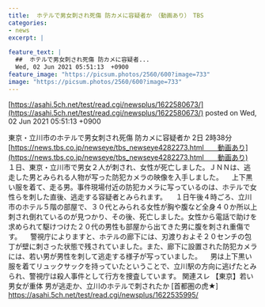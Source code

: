 ```yaml
---
title:  ホテルで男女刺され死傷 防カメに容疑者か　（動画あり）　TBS  
categories:
- news
excerpt: |
  
feature_text: |
  ##  ホテルで男女刺され死傷 防カメに容疑者...
  Wed, 02 Jun 2021 05:51:13  +0900
feature_image: "https://picsum.photos/2560/600?image=733"
image: "https://picsum.photos/2560/600?image=733"
---
```


[https://asahi.5ch.net/test/read.cgi/newsplus/1622580673/](https://asahi.5ch.net/test/read.cgi/newsplus/1622580673/)
posted on Wed, 02 Jun 2021 05:51:13  +0900

<!--more-->

東京・立川市のホテルで男女刺され死傷 防カメに容疑者か 2日 2時38分 [https://news.tbs.co.jp/newseye/tbs_newseye4282273.html　　動画あり](https://news.tbs.co.jp/newseye/tbs_newseye4282273.html　　動画あり) 　１日、東京・立川市で男女２人が刺され、女性が死亡しました。ＪＮＮは、逃走した男とみられる人物が写った防犯カメラの映像を入手しました。 　上下黒い服を着て、走る男。事件現場付近の防犯カメラに写っているのは、ホテルで女性らを刺した直後、逃走する容疑者とみられます。 　１日午後４時ごろ、立川市のホテル５階の部屋で、３０代とみられる女性が胸や腹など全身４０か所以上刺され倒れているのが見つかり、その後、死亡しました。女性から電話で助けを求められて駆けつけた２０代の男性も部屋から出てきた男に腹を刺され重傷です。 　警視庁によりますと、ホテルの廊下には、刃渡りおよそ２０センチの包丁が壁に刺さった状態で残されていました。また、廊下に設置された防犯カメラには、若い男が男性を刺して逃走する様子が写っていました。 　男は上下黒い服を着てリュックサックを持っていたということで、立川駅の方向に逃げたとみられ、警視庁は殺人事件として行方を捜査しています。 関連スレ 【東京】若い男女が重体 男が逃走か、立川のホテルで刺されたか [首都圏の虎★] https://asahi.5ch.net/test/read.cgi/newsplus/1622535995/
